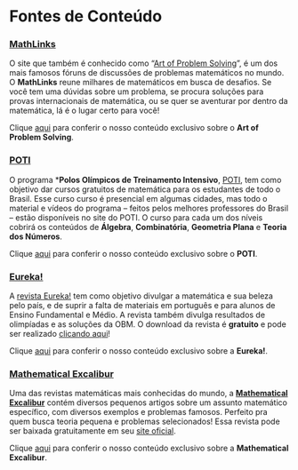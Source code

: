 Fontes de Conteúdo
==================

### [__MathLinks__](http://www.qilabs.org/guias/olimpiadas-matematica/fontes/aops)

O site que também é conhecido como  “[Art of Problem Solving](http://www.artofproblemsolving.com/)”, é um dos mais famosos fóruns de discussões de problemas matemáticos no mundo. O **MathLinks** reune milhares de matemáticos em busca de desafios. Se você tem uma dúvidas sobre um problema, se procura soluções para provas internacionais de matemática, ou se quer se aventurar por dentro da matemática, lá é o lugar certo para você!

Clique [aqui](http://www.qilabs.org/guias/olimpiadas-matematica/fontes/aops) para conferir o nosso conteúdo exclusivo sobre o **Art of Problem Solving**.

### [__POTI__](http://www.qilabs.org/guias/olimpiadas-matematica/fontes/poti)

O programa ***Polos Olímpicos de Treinamento Intensivo**, [POTI](http://poti.impa.br/), tem como objetivo dar cursos gratuitos de matemática para os estudantes de todo o Brasil. Esse curso curso é presencial em algumas cidades, mas todo o material e vídeos do programa – feitos pelos melhores professores do Brasil – estão disponíveis no site do POTI. O curso para cada um dos níveis cobrirá os conteúdos de **Álgebra**, **Combinatória**, **Geometria Plana** e **Teoria dos Números**.

Clique [aqui](http://www.qilabs.org/guias/olimpiadas-matematica/fontes/poti) para conferir o nosso conteúdo exclusivo sobre o **POTI**.

### [__Eureka!__](http://www.qilabs.org/guias/olimpiadas-matematica/fontes/eureka)

A [revista Eureka!](http://www.obm.org.br/opencms/revista_eureka/) tem como objetivo divulgar a matemática e sua beleza pelo país, e de suprir a falta de materiais em português e para alunos de Ensino Fundamental e Médio. A revista também divulga resultados de olimpíadas e as soluções da OBM. O download da revista é **gratuito** e pode ser realizado [clicando aqui](http://www.obm.org.br/opencms/revista_eureka/)!

Clique [aqui](http://www.qilabs.org/guias/olimpiadas-matematica/fontes/eureka) para conferir o nosso conteúdo exclusivo sobre a **Eureka!**.

### [__Mathematical Excalibur__](http://www.qilabs.org/guias/olimpiadas-matematica/fontes/excalibur)

Uma das revistas matemáticas mais conhecidas do mundo, a **[Mathematical Excalibur](http://www.math.ust.hk/excalibur/)** contém diversos pequenos artigos sobre um assunto matemático específico, com diversos exemplos e problemas famosos. Perfeito pra quem busca teoria pequena e problemas selecionados! Essa revista pode ser baixada gratuitamente em seu [site oficial](http://www.math.ust.hk/excalibur/).

Clique [aqui](http://www.qilabs.org/guias/olimpiadas-matematica/fontes/excalibur) para conferir o nosso conteúdo exclusivo sobre a **Mathematical Excalibur**.
